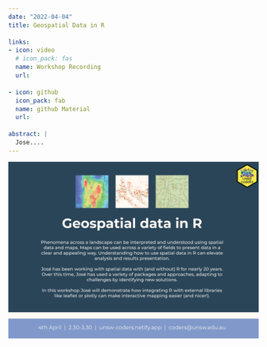 ```yaml
---
date: "2022-04-04"
title: Geospatial Data in R

links:
- icon: video
  # icon_pack: fas
  name: Workshop Recording 
  url: 
  
- icon: github
  icon_pack: fab
  name: github Material
  url: 
  
abstract: |
  Jose....
---
```

<img src="geospatial_flyer.png" width=1450 style = "margin-left: 0px; margin-right: 0px; float:right;" >







